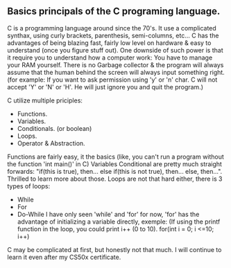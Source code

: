 ## Basics principals of the C programing language.

C is a programming language around since the 70's. It use a complicated synthax, using curly brackets, parenthesis, semi-columns, etc...
C has the advantages of being blazing fast, fairly low level on hardware & easy to understand (once you figure stuff out). One downside of such power is that it require you to understand how a computer work: You have to manage your RAM yourself. There is no Garbage collector & the program will always assume that the human behind the screen will always input something right.
(for example: If you want to ask permission using 'y' or 'n' char. C will not accept 'Y' or 'N' or 'H'. He will just ignore you and quit the program.)

C utilize multiple priciples:
- Functions.
- Variables.
- Conditionals. (or boolean)
- Loops.
- Operator & Abstraction.

Functions are fairly easy, it the basics (like, you can't run a program without the function 'int main()' in C)
Variables 
Conditional are pretty much straight forwards: "if(this is true), then... else if(this is not true), then... else, then...". Thrilled to learn more about those.
Loops are not that hard either, there is 3 types of loops:
  - While
  - For
  - Do-While
I have only seen 'while' and 'for' for now, 'for' has the advantage of initializing a variable directly, exemple:
(If using the printf function in the loop, you could print i++ (0 to 10).
for(int i = 0; i <=10; i++)


C may be complicated at first, but honestly not that much. I will continue to learn it even after my CS50x certificate.
